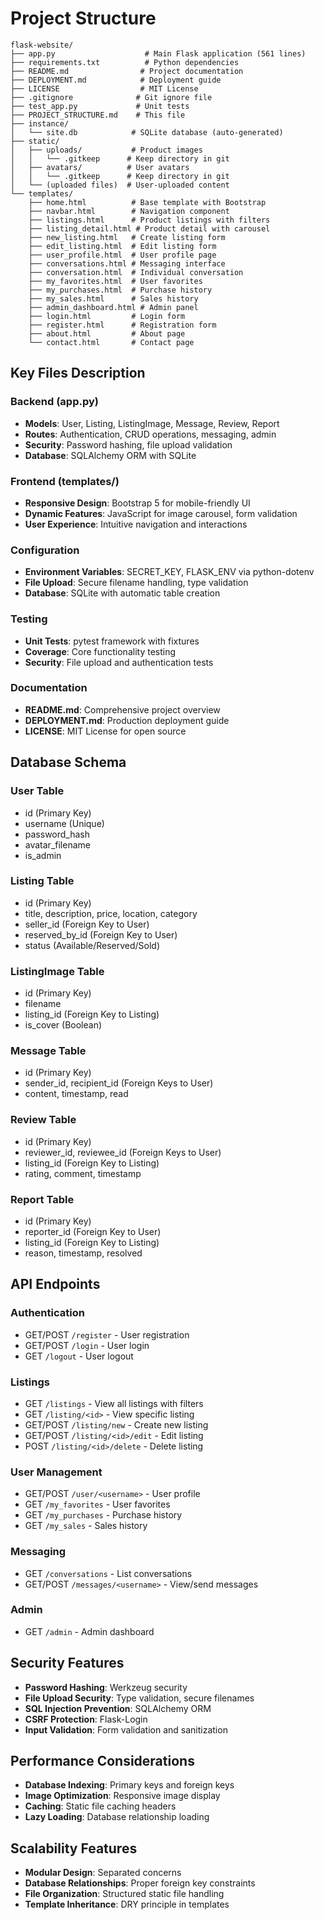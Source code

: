 # Project Structure

```
flask-website/
├── app.py                    # Main Flask application (561 lines)
├── requirements.txt          # Python dependencies
├── README.md                # Project documentation
├── DEPLOYMENT.md            # Deployment guide
├── LICENSE                  # MIT License
├── .gitignore              # Git ignore file
├── test_app.py             # Unit tests
├── PROJECT_STRUCTURE.md    # This file
├── instance/
│   └── site.db            # SQLite database (auto-generated)
├── static/
│   ├── uploads/           # Product images
│   │   └── .gitkeep      # Keep directory in git
│   ├── avatars/          # User avatars
│   │   └── .gitkeep      # Keep directory in git
│   └── (uploaded files)  # User-uploaded content
└── templates/
    ├── home.html          # Base template with Bootstrap
    ├── navbar.html        # Navigation component
    ├── listings.html      # Product listings with filters
    ├── listing_detail.html # Product detail with carousel
    ├── new_listing.html   # Create listing form
    ├── edit_listing.html  # Edit listing form
    ├── user_profile.html  # User profile page
    ├── conversations.html # Messaging interface
    ├── conversation.html  # Individual conversation
    ├── my_favorites.html  # User favorites
    ├── my_purchases.html  # Purchase history
    ├── my_sales.html      # Sales history
    ├── admin_dashboard.html # Admin panel
    ├── login.html         # Login form
    ├── register.html      # Registration form
    ├── about.html         # About page
    └── contact.html       # Contact page
```

## Key Files Description

### Backend (app.py)
- **Models**: User, Listing, ListingImage, Message, Review, Report
- **Routes**: Authentication, CRUD operations, messaging, admin
- **Security**: Password hashing, file upload validation
- **Database**: SQLAlchemy ORM with SQLite

### Frontend (templates/)
- **Responsive Design**: Bootstrap 5 for mobile-friendly UI
- **Dynamic Features**: JavaScript for image carousel, form validation
- **User Experience**: Intuitive navigation and interactions

### Configuration
- **Environment Variables**: SECRET_KEY, FLASK_ENV via python-dotenv
- **File Upload**: Secure filename handling, type validation
- **Database**: SQLite with automatic table creation

### Testing
- **Unit Tests**: pytest framework with fixtures
- **Coverage**: Core functionality testing
- **Security**: File upload and authentication tests

### Documentation
- **README.md**: Comprehensive project overview
- **DEPLOYMENT.md**: Production deployment guide
- **LICENSE**: MIT License for open source

## Database Schema

### User Table
- id (Primary Key)
- username (Unique)
- password_hash
- avatar_filename
- is_admin

### Listing Table
- id (Primary Key)
- title, description, price, location, category
- seller_id (Foreign Key to User)
- reserved_by_id (Foreign Key to User)
- status (Available/Reserved/Sold)

### ListingImage Table
- id (Primary Key)
- filename
- listing_id (Foreign Key to Listing)
- is_cover (Boolean)

### Message Table
- id (Primary Key)
- sender_id, recipient_id (Foreign Keys to User)
- content, timestamp, read

### Review Table
- id (Primary Key)
- reviewer_id, reviewee_id (Foreign Keys to User)
- listing_id (Foreign Key to Listing)
- rating, comment, timestamp

### Report Table
- id (Primary Key)
- reporter_id (Foreign Key to User)
- listing_id (Foreign Key to Listing)
- reason, timestamp, resolved

## API Endpoints

### Authentication
- GET/POST `/register` - User registration
- GET/POST `/login` - User login
- GET `/logout` - User logout

### Listings
- GET `/listings` - View all listings with filters
- GET `/listing/<id>` - View specific listing
- GET/POST `/listing/new` - Create new listing
- GET/POST `/listing/<id>/edit` - Edit listing
- POST `/listing/<id>/delete` - Delete listing

### User Management
- GET/POST `/user/<username>` - User profile
- GET `/my_favorites` - User favorites
- GET `/my_purchases` - Purchase history
- GET `/my_sales` - Sales history

### Messaging
- GET `/conversations` - List conversations
- GET/POST `/messages/<username>` - View/send messages

### Admin
- GET `/admin` - Admin dashboard

## Security Features

- **Password Hashing**: Werkzeug security
- **File Upload Security**: Type validation, secure filenames
- **SQL Injection Prevention**: SQLAlchemy ORM
- **CSRF Protection**: Flask-Login
- **Input Validation**: Form validation and sanitization

## Performance Considerations

- **Database Indexing**: Primary keys and foreign keys
- **Image Optimization**: Responsive image display
- **Caching**: Static file caching headers
- **Lazy Loading**: Database relationship loading

## Scalability Features

- **Modular Design**: Separated concerns
- **Database Relationships**: Proper foreign key constraints
- **File Organization**: Structured static file handling
- **Template Inheritance**: DRY principle in templates 